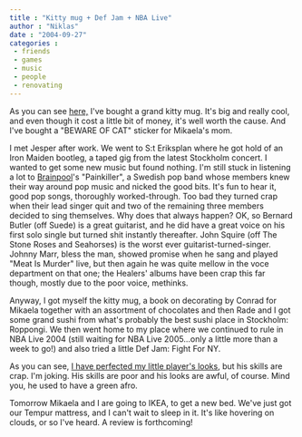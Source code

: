 ```yaml
---
title : "Kitty mug + Def Jam + NBA Live"
author : "Niklas"
date : "2004-09-27"
categories : 
 - friends
 - games
 - music
 - people
 - renovating
---
```


As you can see [here,](https://niklasblog.com/bilder/2004-09-28/images/PICT0004.jpg) I've bought a grand kitty mug. It's big and really cool, and even though it cost a little bit of money, it's well worth the cause. And I've bought a "BEWARE OF CAT" sticker for Mikaela's mom.

I met Jesper after work. We went to S:t Eriksplan where he got hold of an Iron Maiden bootleg, a taped gig from the latest Stockholm concert. I wanted to get some new music but found nothing. I'm still stuck in listening a lot to [Brainpool](http://www.jimmyfun.se/artistsbrainpool.shtml)'s "Painkiller", a Swedish pop band whose members knew their way around pop music and nicked the good bits. It's fun to hear it, good pop songs, thoroughly worked-through. Too bad they turned crap when their lead singer quit and two of the remaining three members decided to sing themselves. Why does that always happen? OK, so Bernard Butler (off Suede) is a great guitarist, and he did have a great voice on his first solo single but turned shit instantly thereafter. John Squire (off The Stone Roses and Seahorses) is the worst ever guitarist-turned-singer. Johnny Marr, bless the man, showed promise when he sang and played "Meat Is Murder" live, but then again he was quite mellow in the voce department on that one; the Healers' albums have been crap this far though, mostly due to the poor voice, methinks.

Anyway, I got myself the kitty mug, a book on decorating by Conrad for Mikaela together with an assortment of chocolates and then Rade and I got some grand sushi from what's probably the best sushi place in Stockholm: Roppongi. We then went home to my place where we continued to rule in NBA Live 2004 (still waiting for NBA Live 2005...only a little more than a week to go!) and also tried a little Def Jam: Fight For NY.

As you can see, [I have perfected my little player's looks](https://niklasblog.com/bilder/2004-09-28/images/PICT0003.jpg), but his skills are crap. I'm joking. His skills are poor and his looks are awful, of course. Mind you, he used to have a green afro.

Tomorrow Mikaela and I are going to IKEA, to get a new bed. We've just got our Tempur mattress, and I can't wait to sleep in it. It's like hovering on clouds, or so I've heard. A review is forthcoming!
